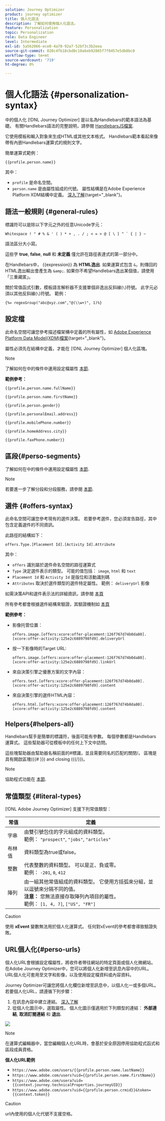 ```yaml
---
solution: Journey Optimizer
product: journey optimizer
title: 個人化語法
description: 了解如何使用個人化語法。
feature: Personalization
topic: Personalization
role: Data Engineer
level: Intermediate
exl-id: 5a562066-ece0-4a78-92a7-52bf3c3b2eea
source-git-commit: 020c4fb18cbd0c10a6eb92865f7f0457e5db8bc0
workflow-type: tm+mt
source-wordcount: '719'
ht-degree: 0%

---
```


# 個人化語法 {#personalization-syntax}

中的個人化 [!DNL Journey Optimizer] 是以名為Handlebars的範本語法為基礎。
有關Handlebars語法的完整說明，請參閱 [HandlebarsJS檔案](https://handlebarsjs.com/).

它使用模板和輸入對象來生成HTML或其他文本格式。 Handlebars範本看起來像帶有內嵌Handlebars運算式的規則文字。

簡單運算式範例：

`{{profile.person.name}}`

其中：

* `profile` 是命名空間。
* `person.name` 是由屬性組成的代號。 屬性結構是在Adobe Experience Platform XDM結構中定義。 [深入了解](https://experienceleague.adobe.com/docs/experience-platform/xdm/home.html){target=&quot;_blank&quot;}。

## 語法一般規則 {#general-rules}

標識符可以是除以下字元之外的任意Unicode字元：

```
Whitespace ! " # % & ' ( ) * + , . / ; < = > @ [ \ ] ^ ` { | } ~
```

語法區分大小寫。

這些字 **true**, **false**, **null** 和 **未定義** 僅允許在路徑表達式的第一部分中。

在Handlebars中， {{expression}} 為 **HTML逸出**. 如果運算式包含 `&`，則傳回的HTML逸出輸出會產生為 `&amp;`. 如果你不希望Handlebars逸出某個值，請使用「三重藏匿」。

關於常值函式引數，模板語言解析器不支援單個非逸出反斜線(`\`)符號。 此字元必須以其他反斜線(`\`)符號。 範例：

`{%= regexGroup("abc@xyz.com","@(\\w+)", 1)%}`

## 設定檔

此命名空間可讓您參考描述檔架構中定義的所有屬性，如 [Adobe Experience Platform Data Model(XDM)檔案](https://experienceleague.adobe.com/docs/experience-platform/xdm/home.html){target=&quot;_blank&quot;}。

屬性必須先在結構中定義，才能在 [!DNL Journey Optimizer] 個人化區塊。

>[!NOTE]
>
>了解如何在中的條件中運用設定檔屬性 [本節](functions/helpers.md#if-function).

**範例參考：**

`{{profile.person.name.fullName}}`

`{{profile.person.name.firstName}}`

`{{profile.person.gender}}`

`{{profile.personalEmail.address}}`

`{{profile.mobilePhone.number}}`

`{{profile.homeAddress.city}}`

`{{profile.faxPhone.number}}`

## 區段{#perso-segments}

了解如何在中的條件中運用設定檔屬性 [本節](functions/helpers.md#if-function).

>[!NOTE]
>若要進一步了解分段和分段服務，請參閱 [本節](../segment/about-segments.md).

## 選件 {#offers-syntax}

此命名空間可讓您參考現有的選件決策。
若要參考選件，您必須宣告路徑，其中包含定義選件的不同資訊。

此路徑的結構如下：

`offers.Type.[Placement Id].[Activity Id].Attribute`

其中：

* `offers` 識別屬於選件命名空間的路徑運算式
* `Type`  決定選件表示的類型。 可能的值包括： `image`, `html` 和 `text`
* `Placement Id` 和 `Activity Id` 是版位和活動識別碼
* `Attributes` 取決於選件類型的選件特定屬性。 範例： `deliveryUrl` 影像

如需決策API和選件表示法的詳細資訊，請參閱 [本頁](../offers/api-reference/offer-delivery-api/decisioning-api.md)

所有參考都會根據選件結構來驗證，其驗證機制如 [本頁](personalization-validation.md)

**範例參考：**

* 影像托管位置：

   `offers.image.[offers:xcore:offer-placement:126f767d74b0da80].[xcore:offer-activity:125e2c6889798fd9].deliveryUrl`

* 按一下影像時的Target URL:

   `offers.image.[offers:xcore:offer-placement:126f767d74b0da80].[xcore:offer-activity:125e2c6889798fd9].linkUrl`

* 來自決策引擎之優惠方案的文字內容：

   `offers.text.[offers:xcore:offer-placement:126f767d74b0da80].[xcore:offer-activity:125e2c6889798fd9].content`

* 來自決策引擎的選件HTML內容：

   `offers.html.[offers:xcore:offer-placement:126f767d74b0da80].[xcore:offer-activity:125e2c6889798fd9].content`


## Helpers{#helpers-all}

Handlebars幫手是簡單的標識符，後面可能有參數。
每個參數都是Handlebars運算式。 這些幫助器可從模板中的任何上下文中訪問。

這些塊幫助器由幫助器名稱前面的#標識，並且需要同名的匹配的關閉/。
區塊是具有開啟區塊({{# }}) and closing ({{/}})。


>[!NOTE]
>
>協助程式功能在 [本節](functions/helpers.md).

## 常值類型 {#literal-types}

[!DNL Adobe Journey Optimizer] 支援下列常值類型：

| 常值 | 定義 |
| ------- | ---------- |
| 字串 | 由雙引號包住的字元組成的資料類型。 <br>範例： `"prospect"`, `"jobs"`, `"articles"` |
| 布林值 | 資料類型為true或false。 |
| 整數 | 代表整數的資料類型。 可以是正、負或零。 <br>範例： `-201`, `0`, `412` |
| 陣列 | 由一組其他常值組成的資料類型。 它使用方括弧來分組，並以逗號來分隔不同的值。 <br> **注意：** 您無法直接存取陣列內項目的屬性。 <br> 範例： `[1, 4, 7]`, `["US", "FR"]` |

>[!CAUTION]
>
>使用 **xEvent** 變數無法用於個人化運算式。 任何對xEvent的參考都會導致驗證失敗。

## URL個人化{#perso-urls}

個人化URL會根據設定檔屬性，將收件者帶往網站的特定頁面或個人化微網站。 在Adobe Journey Optimizer中，您可以將個人化新增至訊息內容中的URL。 URL個人化可套用至文字和影像，以及使用設定檔資料或內容資料。

Journey Optimizer可讓您將個人化欄位新增至訊息中，以個人化一或多個URL。 若要個人化URL，請遵循下列步驟：

1. 在訊息內容中建立連結。 [深入了解](../email/message-tracking.md#insert-links)
1. 從個人化圖示中，選取屬性。 個人化圖示僅適用於下列類型的連結： **外部連結**, **取消訂閱連結** 和 **退出**.

![](assets/perso-url.png)

>[!NOTE]
>
>在運算式編輯器中，當您編輯個人化URL時，會基於安全原因停用協助程式函式和區段成員資格。

**個人化URL範例**

* `https://www.adobe.com/users/{{profile.person.name.lastName}}`
* `https://www.adobe.com/users?uid={{profile.person.name.firstName}}`
* `https://www.adobe.com/usera?uid={{context.journey.technicalProperties.journeyUID}}`
* `https://www.adobe.com/users?uid={{profile.person.crmid}}&token={{context.token}}`

>[!CAUTION]
>
>url內使用的個人化代號不支援空格。
